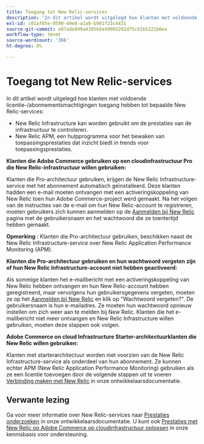 ```yaml
---
title: Toegang tot New Relic-services
description: 'In dit artikel wordt uitgelegd hoe klanten met voldoende licentie/abonnementsmachtiging toegang hebben tot bepaalde New Relic-services:'
exl-id: c01af85e-0590-49e8-a1a0-b901f23c4431
source-git-commit: e07ade849a4105b5e499b5282d75cb1b5321b6ea
workflow-type: tm+mt
source-wordcount: '366'
ht-degree: 0%

---
```


# Toegang tot New Relic-services

In dit artikel wordt uitgelegd hoe klanten met voldoende licentie-/abonnementsmachtigingen toegang hebben tot bepaalde New Relic-services:

* New Relic Infrastructure kan worden gebruikt om de prestaties van de infrastructuur te controleren.
* New Relic APM, een hulpprogramma voor het bewaken van toepassingsprestaties dat inzicht biedt in trends voor toepassingsprestaties.

**Klanten die Adobe Commerce gebruiken op een cloudinfrastructuur Pro die New Relic-infrastructuur willen gebruiken:**

Klanten die Pro-architectuur gebruiken, krijgen de New Relic Infrastructure-service met het abonnement automatisch geïnstalleerd. Deze klanten hadden een e-mail moeten ontvangen met een activeringskoppeling van New Relic toen hun Adobe Commerce-project werd gemaakt. Na het volgen van de instructies van de e-mail om hun New Relic-account te registreren, moeten gebruikers zich kunnen aanmelden op de [Aanmelden bij New Relic](https://login.newrelic.com/login) pagina met de gebruikersnaam en het wachtwoord die ze toentertijd hebben gemaakt.

**Opmerking** : Klanten die Pro-architectuur gebruiken, beschikken naast de New Relic Infrastructure-service over New Relic Application Performance Monitoring (APM).

**Klanten die Pro-architectuur gebruiken en hun wachtwoord vergeten zijn of hun New Relic Infrastructure-account niet hebben geactiveerd:**

Als sommige klanten het e-mailbericht met een activeringskoppeling van New Relic hebben ontvangen en hun New Relic-account hebben geregistreerd, maar vervolgens hun gebruikersgegevens vergeten, moeten ze op het [Aanmelden bij New Relic](https://login.newrelic.com/login) en klik op &quot;Wachtwoord vergeten?&quot;. De gebruikersnaam is hun e-mailadres. Ze moeten hun wachtwoord opnieuw instellen om zich weer aan te melden bij New Relic. Klanten die het e-mailbericht niet meer ontvangen en New Relic Infrastructure willen gebruiken, moeten deze stappen ook volgen.

**Adobe Commerce on cloud Infrastructure Starter-architectuurklanten die New Relic willen gebruiken:**

Klanten met starterarchitectuur worden niet voorzien van de New Relic Infrastructure-service als onderdeel van hun abonnement. Ze kunnen echter APM (New Relic Application Performance Monitoring) gebruiken als ze een licentie toevoegen door de volgende stappen uit te voeren [Verbinding maken met New Relic](https://devdocs.magento.com/cloud/project/new-relic.html#connect-to-new-relic) in onze ontwikkelaarsdocumentatie.

## Verwante lezing

Ga voor meer informatie over New Relic-services naar [Prestaties onderzoeken](https://devdocs.magento.com/cloud/project/new-relic.html#investigate-performance) in onze ontwikkelaarsdocumentatie. U kunt ook [Prestaties met New Relic op Adobe Commerce op cloudinfrastructuur oplossen](/help/troubleshooting/miscellaneous/troubleshoot-performance-using-new-relic-on-magento-commerce.md) in onze kennisbasis voor ondersteuning.
